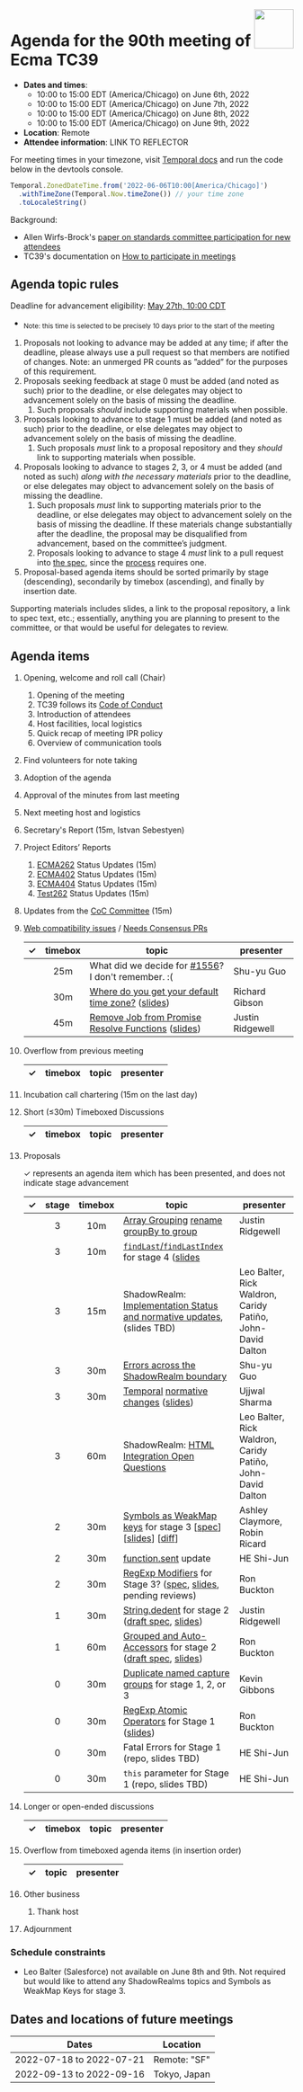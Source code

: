 
<img src="../images/Ecma_RVB-003.jpg" align="right" height="70" alt="" />

# Agenda for the 90th meeting of Ecma TC39

- **Dates and times**:
  - 10:00 to 15:00 EDT (America/Chicago) on June 6th, 2022
  - 10:00 to 15:00 EDT (America/Chicago) on June 7th, 2022
  - 10:00 to 15:00 EDT (America/Chicago) on June 8th, 2022
  - 10:00 to 15:00 EDT (America/Chicago) on June 9th, 2022
- **Location**: Remote
- **Attendee information**: LINK TO REFLECTOR

For meeting times in your timezone, visit [Temporal docs](https://tc39.es/proposal-temporal/docs/) and run the code below in the devtools console.

```js
Temporal.ZonedDateTime.from('2022-06-06T10:00[America/Chicago]')
  .withTimeZone(Temporal.Now.timeZone()) // your time zone
  .toLocaleString()
```

Background:
- Allen Wirfs-Brock's [paper on standards committee participation for new attendees](http://wirfs-brock.com/allen/files/papers/standpats-asianplop2016.pdf)
- TC39's documentation on [How to participate in meetings](https://github.com/tc39/how-we-work/blob/master/how-to-participate-in-meetings.md)

## Agenda topic rules

Deadline for advancement eligibility: [May 27th, 10:00 CDT](https://www.timeanddate.com/countdown/generic?p0=1440&iso=20220527T16&msg=TC39%20Submission%20deadline)
  - <sub>Note: this time is selected to be precisely 10 days prior to the start of the meeting</sub>

1. Proposals not looking to advance may be added at any time; if after the deadline, please always use a pull request so that members are notified of changes. Note: an unmerged PR counts as ”added” for the purposes of this requirement.
1. Proposals seeking feedback at stage 0 must be added (and noted as such) prior to the deadline, or else delegates may object to advancement solely on the basis of missing the deadline.
    1. Such proposals *should* include supporting materials when possible.
1. Proposals looking to advance to stage 1 must be added (and noted as such) prior to the deadline, or else delegates may object to advancement solely on the basis of missing the deadline.
    1. Such proposals *must* link to a proposal repository and they *should* link to supporting materials when possible.
1. Proposals looking to advance to stages 2, 3, or 4 must be added (and noted as such) *along with the necessary materials* prior to the deadline, or else delegates may object to advancement solely on the basis of missing the deadline.
    1. Such proposals *must* link to supporting materials prior to the deadline, or else delegates may object to advancement solely on the basis of missing the deadline. If these materials change substantially after the deadline, the proposal may be disqualified from advancement, based on the committee’s judgment.
    1. Proposals looking to advance to stage 4 *must* link to a pull request into [the spec](https://github.com/tc39/ecma262), since the [process](https://tc39.github.io/process-document/) requires one.
1. Proposal-based agenda items should be sorted primarily by stage (descending), secondarily by timebox (ascending), and finally by insertion date.

Supporting materials includes slides, a link to the proposal repository, a link to spec text, etc.; essentially, anything you are planning to present to the committee, or that would be useful for delegates to review.

## Agenda items

1. Opening, welcome and roll call (Chair)
    1. Opening of the meeting
    1. TC39 follows its [Code of Conduct](https://tc39.github.io/code-of-conduct/)
    1. Introduction of attendees
    1. Host facilities, local logistics
    1. Quick recap of meeting IPR policy
    1. Overview of communication tools
1. Find volunteers for note taking
1. Adoption of the agenda
1. Approval of the minutes from last meeting
1. Next meeting host and logistics
1. Secretary's Report (15m, Istvan Sebestyen)
1. Project Editors’ Reports
    1. [ECMA262](https://github.com/tc39/ecma262) Status Updates (15m)
    1. [ECMA402](https://github.com/tc39/ecma402) Status Updates (15m)
    1. [ECMA404](https://www.ecma-international.org/publications/standards/Ecma-404.htm) Status Updates (15m)
    1. [Test262](https://github.com/tc39/test262) Status Updates (15m)
1. Updates from the [CoC Committee](https://tc39.es/code-of-conduct/#code-of-conduct-committee) (15m)
1. [Web compatibility issues](https://github.com/tc39/ecma262/issues?utf8=✓&q=is%3Aopen+label%3A%22web+reality%22+is%3Aissue) / [Needs Consensus PRs](https://github.com/tc39/ecma262/pulls?q=is%3Apr+is%3Aopen+label%3A%22needs+consensus%22)

    | ✓ | timebox | topic | presenter |
    |:-:|:-------:|-------|-----------|
    |   | 25m | What did we decide for [#1556](https://github.com/tc39/ecma262/pull/1556)? I don't remember. :( | Shu-yu Guo |
    |   | 30m | [Where do you get your default time zone?](https://github.com/tc39/ecma262/pull/2781) ([slides](https://docs.google.com/presentation/d/1FGHyaXuuPAJ5Jris_vFasIK9leoIIomHb4f0BvUc83U/edit?usp=sharing)) | Richard Gibson |
    |   | 45m | [Remove Job from Promise Resolve Functions](https://github.com/tc39/ecma262/pull/2772) ([slides](https://docs.google.com/presentation/d/17QGvaa6G1XIc4LJj3ZvcjyVLwL6pXvG9Nk6S_eAgBiY/edit?usp=sharing)) | Justin Ridgewell |


1. Overflow from previous meeting

    | ✓ | timebox | topic | presenter |
    |:-:|:-------:|-------|-----------|

1. Incubation call chartering (15m on the last day)

1. Short (&le;30m) Timeboxed Discussions

    | ✓ | timebox | topic | presenter |
    |:-:|:-------:|-------|-----------|

1. Proposals

    ✓ represents an agenda item which has been presented, and does not indicate stage advancement

    | ✓ | stage | timebox | topic | presenter |
    |:-:|:-----:|:-------:|-------|-----------|
    |   | 3     | 10m     | [Array Grouping](https://github.com/tc39/proposal-array-grouping) [rename groupBy to group](https://github.com/tc39/proposal-array-grouping/pull/39) | Justin Ridgewell |
    |   | 3     | 10m     | [`findLast`/`findLastIndex`](https://github.com/tc39/proposal-array-find-from-last/) for stage 4 ([slides](https://github.com/DanielRosenwasser/findLast-and-findLastIndex-for-Stage-4/raw/main/findLast%20%26%20findLastIndex%20for%20Stage%204%20(TC39%20June%202022).pdf)
    |   | 3     | 15m     | ShadowRealm: [Implementation Status and normative updates](https://github.com/tc39/proposal-shadowrealm/issues/365), (slides TBD) | Leo Balter, Rick Waldron, Caridy Patiño, John-David Dalton |
    |   | 3     | 30m     | [Errors across the ShadowRealm boundary](https://github.com/tc39/proposal-shadowrealm/issues/353) | Shu-yu Guo |
    |   | 3     | 30m     | [Temporal](https://tc39.es/proposal-temporal/) [normative changes](https://github.com/tc39/proposal-temporal/pulls?q=is%3Aopen+is%3Apr+milestone%3A%22Next+batch+of+normative+changes%22) ([slides](http://ptomato.name/talks/tc39-2022-06/)) | Ujjwal Sharma |
    |   | 3     | 60m     | ShadowRealm: [HTML Integration Open Questions](https://github.com/tc39/proposal-shadowrealm/issues/365) | Leo Balter, Rick Waldron, Caridy Patiño, John-David Dalton |
    |   | 2     | 30m     | [Symbols as WeakMap keys](https://github.com/tc39/proposal-symbols-as-weakmap-keys) for stage 3 [[spec](https://tc39.es/proposal-symbols-as-weakmap-keys/)] [[slides](http://www.rricard.me/serve/tc39-jun2022-symbols-as-wm-keys.pdf)] [[diff](https://arai-a.github.io/ecma262-compare/?pr=2777)] | Ashley Claymore, Robin Ricard |
    |   | 2     | 30m     | [function.sent](https://github.com/tc39/proposal-function.sent) update | HE Shi-Jun |
    |   | 2     | 30m     | [RegExp Modifiers](https://github.com/tc39/proposal-regexp-modifiers) for Stage 3? ([spec](https://tc39.es/proposal-regexp-modifiers/), [slides](https://1drv.ms/p/s!AjgWTO11Fk-Tkf5daRnRsxu8BY5Nsg?e=UKVf8W), pending reviews) | Ron Buckton |
    |   | 1     | 30m     | [String.dedent](https://github.com/tc39/proposal-string-dedent) for stage 2 ([draft spec](https://tc39.es/proposal-string-dedent/), [slides](https://docs.google.com/presentation/d/1hjTOVvQVH-ieWf5ECgojR_JQmfjjnm5abMq_eXpP_lU/edit?usp=sharing)) | Justin Ridgewell |
    |   | 1     | 60m     | [Grouped and Auto-Accessors](https://github.com/tc39/proposal-grouped-and-auto-accessors) for stage 2 ([draft spec](https://tc39.es/proposal-grouped-and-auto-accessors/), [slides](https://1drv.ms/p/s!AjgWTO11Fk-Tkf5bHDNfAnGwyyzaKQ?e=Lgz7sc)) | Ron Buckton |
    |   | 0     | 30m     | [Duplicate named capture groups](https://github.com/bakkot/proposal-duplicate-named-capturing-groups) for stage 1, 2, or 3 | Kevin Gibbons |
    |   | 0     | 30m     | [RegExp Atomic Operators](https://github.com/rbuckton/proposal-regexp-atomic-operators) for Stage 1 ([slides](https://1drv.ms/p/s!AjgWTO11Fk-Tkf5fz_Ayyt6gEMkBgQ?e=6eFHfI)) | Ron Buckton |
    |   | 0     | 30m     | Fatal Errors for Stage 1 (repo, slides TBD) | HE Shi-Jun |
    |   | 0     | 30m     | `this` parameter for Stage 1 (repo, slides TBD) | HE Shi-Jun |

1. Longer or open-ended discussions

    | ✓ | timebox | topic | presenter |
    |:-:|:-------:|-------|-----------|

1. Overflow from timeboxed agenda items (in insertion order)

    | ✓ | topic | presenter |
    |:-:|-------|-----------|

1. Other business
    1. Thank host
1. Adjournment

### Schedule constraints

<!-- Be specific! Provide a full name, date and time range that they will or will not be available, and which sessions they are trying to prioritize. Satisfaction not guaranteed, but more information is useful. Conflicting constraints honored on a first-come, first served basis. -->

- Leo Balter (Salesforce) not available on June 8th and 9th. Not required but would like to attend any ShadowRealms topics and Symbols as WeakMap Keys for stage 3.

## Dates and locations of future meetings

| Dates                    | Location                       |
|--------------------------|--------------------------------|
| 2022-07-18 to 2022-07-21 | Remote: "SF"                   |
| 2022-09-13 to 2022-09-16 | Tokyo, Japan                   |
